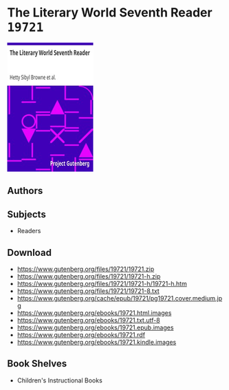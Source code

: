 # The Literary World Seventh Reader <kbd>19721</kbd>

![](./cover.medium.jpg "")

## Authors



## Subjects


 - Readers

## Download


 - https://www.gutenberg.org/files/19721/19721.zip
 - https://www.gutenberg.org/files/19721/19721-h.zip
 - https://www.gutenberg.org/files/19721/19721-h/19721-h.htm
 - https://www.gutenberg.org/files/19721/19721-8.txt
 - https://www.gutenberg.org/cache/epub/19721/pg19721.cover.medium.jpg
 - https://www.gutenberg.org/ebooks/19721.html.images
 - https://www.gutenberg.org/ebooks/19721.txt.utf-8
 - https://www.gutenberg.org/ebooks/19721.epub.images
 - https://www.gutenberg.org/ebooks/19721.rdf
 - https://www.gutenberg.org/ebooks/19721.kindle.images

## Book Shelves


 - Children's Instructional Books

